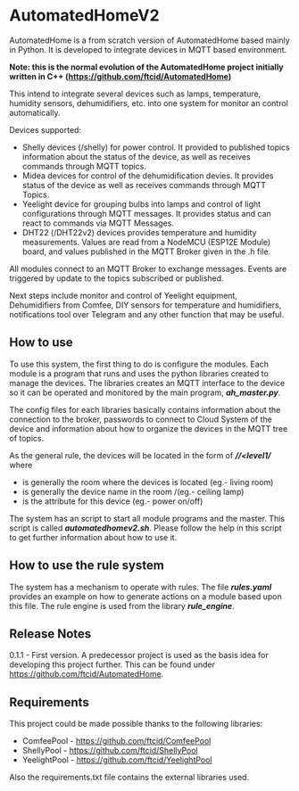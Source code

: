 # AutomatedHomeV2
AutomatedHome is a from scratch version of AutomatedHome based mainly in Python. It is developed to integrate devices in MQTT based environment.

**Note: this is the normal evolution of the AutomatedHome project initially written in C++ (https://github.com/ftcid/AutomatedHome)**

This intend to integrate several devices such as lamps, temperature, humidity sensors, dehumidifiers, etc. into one system for monitor an control automatically.

Devices supported:

  - Shelly devices (/shelly) for power control. It provided to published topics information about the status of the device, as well as receives commands through MQTT topics.
  - Midea devices for control of the dehumidification devies. It provides status of the device as well as receives commands through MQTT Topics.
  - Yeelight device for grouping bulbs into lamps and control of light configurations through MQTT messages. It provides status and can react to commands via MQTT Messages.
  - DHT22 (/DHT22v2) devices provides temperature and humidity measurements. Values are read from a NodeMCU (ESP12E Module) board, and values published in the MQTT Broker given in the .h file.

All modules connect to an MQTT Broker to exchange messages. Events are triggered by update to the topics subscribed or published.

Next steps include monitor and control of Yeelight equipment, Dehumidifiers from Comfee, DIY sensors for temperature and humidifiers, notifications tool over Telegram and any other function that may be useful.

## How to use
To use this system, the first thing to do is configure the modules. Each module is a program that runs and uses the python libraries created to manage the devices. The libraries creates an MQTT interface to the device so it can be operated and monitored by the main program, ___ah_master.py___.

The config files for each libraries basically contains information about the connection to the broker, passwords to connect to Cloud System of the device and information about how to organize the devices in the MQTT tree of topics.

As the general rule, the devices will be located in the form of ___\/<level0>\/<level1\/<attribute>___ where
- ___<level0>___ is generally the room where the devices is located (eg.- living room)
- ___<level1>___ is generally the device name in the room /(eg.- ceiling lamp)
- ___<attribute>___ is the attribute for this device (eg.- power on/off)

The system has an script to start all module programs and the master. This script is called ___automatedhomev2.sh___. Please follow the help in this script to get further information about how to use it.

## How to use the rule system
The system has a mechanism to operate with rules. The file ___rules.yaml___ provides an example on how to generate actions on a module based upon this file. The rule engine is used from the library ___rule_engine___.

## Release Notes
0.1.1 - First version. A predecessor project is used as the basis idea for developing this project further. This can be found under https://github.com/ftcid/AutomatedHome.

## Requirements
This project could be made possible thanks to the following libraries: 
- ComfeePool - https://github.com/ftcid/ComfeePool
- ShellyPool - https://github.com/ftcid/ShellyPool
- YeelightPool - https://github.com/ftcid/YeelightPool

Also the requirements.txt file contains the external libraries used.
